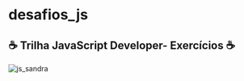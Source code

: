 # desafios_js
## ☕️ Trilha JavaScript Developer- Exercícios ☕️


![js_sandra](https://user-images.githubusercontent.com/107657763/192344529-bd7eed40-b584-456b-953f-ada82658c338.png)
